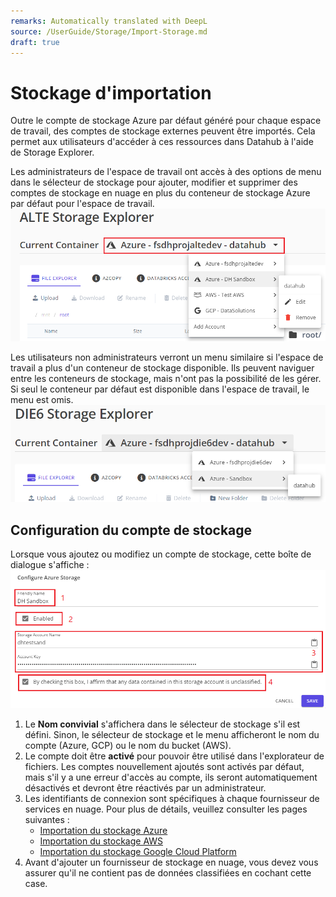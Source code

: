 ```yaml
---
remarks: Automatically translated with DeepL
source: /UserGuide/Storage/Import-Storage.md
draft: true
---
```


# Stockage d'importation

Outre le compte de stockage Azure par défaut généré pour chaque espace de travail, des comptes de stockage externes peuvent être importés. Cela permet aux utilisateurs d'accéder à ces ressources dans Datahub à l'aide de Storage Explorer.

Les administrateurs de l'espace de travail ont accès à des options de menu dans le sélecteur de stockage pour ajouter, modifier et supprimer des comptes de stockage en nuage en plus du conteneur de stockage Azure par défaut pour l'espace de travail.  
![Sélecteur de stockage administratif](storage-selector-01.png)

Les utilisateurs non administrateurs verront un menu similaire si l'espace de travail a plus d'un conteneur de stockage disponible. Ils peuvent naviguer entre les conteneurs de stockage, mais n'ont pas la possibilité de les gérer. Si seul le conteneur par défaut est disponible dans l'espace de travail, le menu est omis.  
![Sélecteur de stockage non administrateur](storage-selector-02.png)

## Configuration du compte de stockage

Lorsque vous ajoutez ou modifiez un compte de stockage, cette boîte de dialogue s'affiche :  
![Dialogue de stockage](storage-dialog.png)

1. Le **Nom convivial** s'affichera dans le sélecteur de stockage s'il est défini. Sinon, le sélecteur de stockage et le menu afficheront le nom du compte (Azure, GCP) ou le nom du bucket (AWS).
2. Le compte doit être **activé** pour pouvoir être utilisé dans l'explorateur de fichiers. Les comptes nouvellement ajoutés sont activés par défaut, mais s'il y a une erreur d'accès au compte, ils seront automatiquement désactivés et devront être réactivés par un administrateur.
3. Les identifiants de connexion sont spécifiques à chaque fournisseur de services en nuage. Pour plus de détails, veuillez consulter les pages suivantes :
    - [Importation du stockage Azure](/fr/UserGuide/Storage/Importer-le-stockage-Azure.md)
    - [Importation du stockage AWS](/fr/UserGuide/Storage/Importer-le-stockage-AWS.md)
    - [Importation du stockage Google Cloud Platform](/fr/UserGuide/Storage/Importer-le-stockage-GCP.md)
4. Avant d'ajouter un fournisseur de stockage en nuage, vous devez vous assurer qu'il ne contient pas de données classifiées en cochant cette case.
